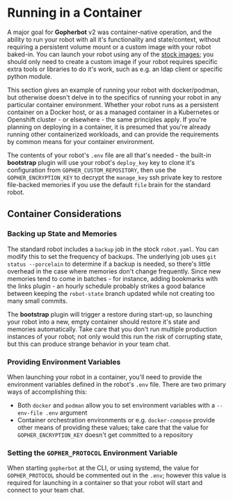 # Running in a Container

A major goal for **Gopherbot** v2 was container-native operation, and the ability to run your robot with all it's functionality and state/context, without requiring a persistent volume mount or a custom image with your robot baked-in. You can launch your robot using any of the [stock images](https://quay.io/lnxjedi); you should only need to create a custom image if your robot requires specific extra tools or libraries to do it's work, such as e.g. an ldap client or specific python module.

This section gives an example of running your robot with docker/podman, but otherwise doesn't delve in to the specifics of running your robot in any particular container environment. Whether your robot runs as a persistent container on a Docker host, or as a managed container in a Kubernetes or Openshift cluster - or elsewhere - the same principles apply. If you're planning on deploying in a container, it is presumed that you're already running other containerized workloads, and can provide the requirements by common means for your container environment.

The contents of your robot's `.env` file are all that's needed - the built-in **bootstrap** plugin will use your robot's `deploy_key` key to clone it's configuration from `GOPHER_CUSTOM_REPOSITORY`, then use the `GOPHER_ENCRYPTION_KEY` to decrypt the `manage_key` ssh private key to restore file-backed memories if you use the default `file` brain for the standard robot.

## Container Considerations

### Backing up State and Memories
The standard robot includes a `backup` job in the stock `robot.yaml`. You can modify this to set the frequency of backups. The underlying job uses `git status --porcelain` to determine if a backup is needed, so there's little overhead in the case where memories don't change frequently. Since new memories tend to come in batches - for instance, adding bookmarks with the links plugin - an hourly schedule probably strikes a good balance between keeping the `robot-state` branch updated while not creating too many small commits.

The **bootstrap** plugin will trigger a restore during start-up, so launching your robot into a new, empty container should restore it's state and memories automatically. Take care that you don't run multiple production instances of your robot; not only would this run the risk of corrupting state, but this can produce strange behavior in your team chat.

### Providing Environment Variables
When launching your robot in a container, you'll need to provide the environment variables defined in the robot's `.env` file. There are two primary ways of accomplishing this:
* Both `docker` and `podman` allow you to set environment variables with a `--env-file .env` argument
* Container orchestration environments or e.g. `docker-compose` provide other means of providing these values; take care that the value for `GOPHER_ENCRYPTION_KEY` doesn't get committed to a repository

### Setting the `GOPHER_PROTOCOL` Environment Variable
When starting `gopherbot` at the CLI, or using systemd, the value for `GOPHER_PROTOCOL` should be commented out in the `.env`; however this value is required for launching in a container so that your robot will start and connect to your team chat.
